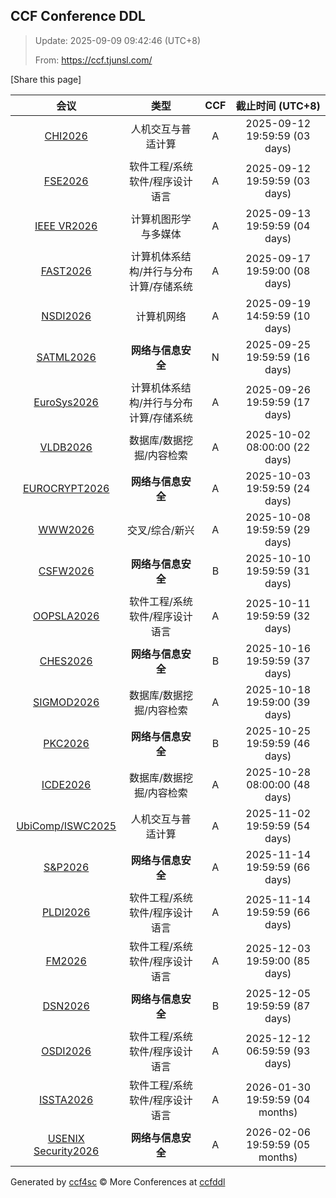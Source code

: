 
## CCF Conference DDL

> Update: 2025-09-09 09:42:46 (UTC+8)
>
> From: https://ccf.tjunsl.com/

<div id='share' onclick="share()">[Share this page]</div>
<span id="time" style="font-size:24px"></span>
<script>
function updateTime() {
  var time_str = "Now: " + (new Date()).toLocaleString();
  document.getElementById("time").innerHTML =  time_str;
}
setInterval(updateTime, 500);
function share() {
    if (!navigator.share) {
        alert("This feature is not supported in your browser.");
    } else {
        navigator.share({
            title: window.location.title,
            url: window.location.href,
            text: 'The Latest CCF Conference DDL Data.',
        });
    }
}
</script>


| 会议 | 类型 | CCF | 截止时间 (UTC+8) |
| :--: | :--: | :--: | :--: |
| [CHI2026](https://chi2026.acm.org/) | 人机交互与普适计算 | A | 2025-09-12 19:59:59 (03 days) | 
| [FSE2026](https://conf.researchr.org/home/fse-2026) | 软件工程/系统软件/程序设计语言 | A | 2025-09-12 19:59:59 (03 days) | 
| [IEEE VR2026](https://ieeevr.org/2026/) | 计算机图形学与多媒体 | A | 2025-09-13 19:59:59 (04 days) | 
| [FAST2026](https://www.usenix.net/conference/fast26) | 计算机体系结构/并行与分布计算/存储系统 | A | 2025-09-17 19:59:00 (08 days) | 
| [NSDI2026](https://www.usenix.org/conference/nsdi26) | 计算机网络 | A | 2025-09-19 14:59:59 (10 days) | 
| [SATML2026](https://www.satml.org) | **网络与信息安全** | N | 2025-09-25 19:59:59 (16 days) | 
| [EuroSys2026](https://2026.eurosys.org/) | 计算机体系结构/并行与分布计算/存储系统 | A | 2025-09-26 19:59:59 (17 days) | 
| [VLDB2026](https://www.vldb.org/2026/) | 数据库/数据挖掘/内容检索 | A | 2025-10-02 08:00:00 (22 days) | 
| [EUROCRYPT2026](https://eurocrypt.iacr.org/2026/) | **网络与信息安全** | A | 2025-10-03 19:59:59 (24 days) | 
| [WWW2026](https://www2026.thewebconf.org/) | 交叉/综合/新兴 | A | 2025-10-08 19:59:59 (29 days) | 
| [CSFW2026](https://csf2026.ieee-security.org/) | **网络与信息安全** | B | 2025-10-10 19:59:59 (31 days) | 
| [OOPSLA2026](https://conf.researchr.org/track/splash-2026/oopsla-2026) | 软件工程/系统软件/程序设计语言 | A | 2025-10-11 19:59:59 (32 days) | 
| [CHES2026](https://ches.iacr.org/2026/) | **网络与信息安全** | B | 2025-10-16 19:59:59 (37 days) | 
| [SIGMOD2026](https://2026.sigmod.org/) | 数据库/数据挖掘/内容检索 | A | 2025-10-18 19:59:00 (39 days) | 
| [PKC2026](https://pkc.iacr.org/2026/) | **网络与信息安全** | B | 2025-10-25 19:59:59 (46 days) | 
| [ICDE2026](https://icde2026.github.io/) | 数据库/数据挖掘/内容检索 | A | 2025-10-28 08:00:00 (48 days) | 
| [UbiComp/ISWC2025](https://www.ubicomp.org/ubicomp-iswc-2025) | 人机交互与普适计算 | A | 2025-11-02 19:59:59 (54 days) | 
| [S&P2026](https://www.ieee-security.org/TC/SP2026/) | **网络与信息安全** | A | 2025-11-14 19:59:59 (66 days) | 
| [PLDI2026](https://pldi26.sigplan.org/) | 软件工程/系统软件/程序设计语言 | A | 2025-11-14 19:59:59 (66 days) | 
| [FM2026](https://conf.researchr.org/home/fm-2026) | 软件工程/系统软件/程序设计语言 | A | 2025-12-03 19:59:00 (85 days) | 
| [DSN2026](https://dsn2026.github.io) | **网络与信息安全** | B | 2025-12-05 19:59:59 (87 days) | 
| [OSDI2026](https://www.usenix.org/conference/osdi26) | 软件工程/系统软件/程序设计语言 | A | 2025-12-12 06:59:59 (93 days) | 
| [ISSTA2026](https://conf.researchr.org/home/issta-2026) | 软件工程/系统软件/程序设计语言 | A | 2026-01-30 19:59:59 (04 months) | 
| [USENIX Security2026](https://www.usenix.org/conference/usenixsecurity26) | **网络与信息安全** | A | 2026-02-06 19:59:59 (05 months) | 

Generated by [ccf4sc](https://github.com/WWILLV/ccf4sc/) © More Conferences at [ccfddl](https://ccfddl.top/)

